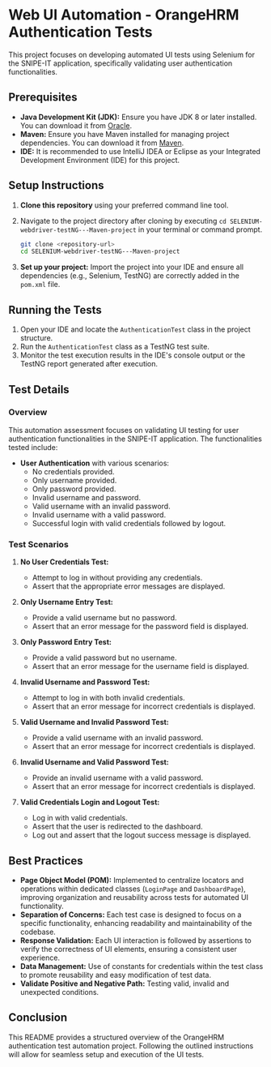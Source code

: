 # Web UI Automation - OrangeHRM Authentication Tests

This project focuses on developing automated UI tests using Selenium for the SNIPE-IT application, specifically validating user authentication functionalities.

## Prerequisites

- **Java Development Kit (JDK):** Ensure you have JDK 8 or later installed. You can download it from [Oracle](https://www.oracle.com/java/technologies/javase-jdk8-downloads.html).
- **Maven:** Ensure you have Maven installed for managing project dependencies. You can download it from [Maven](https://maven.apache.org/download.cgi).
- **IDE:** It is recommended to use IntelliJ IDEA or Eclipse as your Integrated Development Environment (IDE) for this project.

## Setup Instructions

1. **Clone this repository** using your preferred command line tool.
2. Navigate to the project directory after cloning by executing `cd SELENIUM-webdriver-testNG---Maven-project` in your terminal or command prompt.
   
   ```bash
   git clone <repository-url>
   cd SELENIUM-webdriver-testNG---Maven-project
   ```

3. **Set up your project:** Import the project into your IDE and ensure all dependencies (e.g., Selenium, TestNG) are correctly added in the `pom.xml` file.

## Running the Tests

1. Open your IDE and locate the `AuthenticationTest` class in the project structure.
2. Run the `AuthenticationTest` class as a TestNG test suite.
3. Monitor the test execution results in the IDE's console output or the TestNG report generated after execution.

## Test Details

### Overview
This automation assessment focuses on validating UI testing for user authentication functionalities in the SNIPE-IT application. The functionalities tested include:

- **User Authentication** with various scenarios:
    - No credentials provided.
    - Only username provided.
    - Only password provided.
    - Invalid username and password.
    - Valid username with an invalid password.
    - Invalid username with a valid password.
    - Successful login with valid credentials followed by logout.

### Test Scenarios

1. **No User Credentials Test:**
    - Attempt to log in without providing any credentials.
    - Assert that the appropriate error messages are displayed.

2. **Only Username Entry Test:**
    - Provide a valid username but no password.
    - Assert that an error message for the password field is displayed.

3. **Only Password Entry Test:**
    - Provide a valid password but no username.
    - Assert that an error message for the username field is displayed.

4. **Invalid Username and Password Test:**
    - Attempt to log in with both invalid credentials.
    - Assert that an error message for incorrect credentials is displayed.

5. **Valid Username and Invalid Password Test:**
    - Provide a valid username with an invalid password.
    - Assert that an error message for incorrect credentials is displayed.

6. **Invalid Username and Valid Password Test:**
    - Provide an invalid username with a valid password.
    - Assert that an error message for incorrect credentials is displayed.

7. **Valid Credentials Login and Logout Test:**
    - Log in with valid credentials.
    - Assert that the user is redirected to the dashboard.
    - Log out and assert that the logout success message is displayed.

## Best Practices
- **Page Object Model (POM):** Implemented to centralize locators and operations within dedicated classes (`LoginPage` and `DashboardPage`), improving organization and reusability across tests for automated UI functionality.
- **Separation of Concerns:** Each test case is designed to focus on a specific functionality, enhancing readability and maintainability of the codebase.
- **Response Validation:** Each UI interaction is followed by assertions to verify the correctness of UI elements, ensuring a consistent user experience.
- **Data Management:** Use of constants for credentials within the test class to promote reusability and easy modification of test data.
- **Validate Positive and Negative Path:** Testing valid, invalid and unexpected conditions.

## Conclusion
This README provides a structured overview of the OrangeHRM authentication test automation project. Following the outlined instructions will allow for seamless setup and execution of the UI tests.
```
